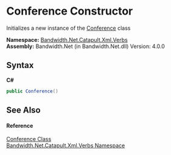 ﻿# Conference Constructor 
 

Initializes a new instance of the <a href ="T_Bandwidth_Net_Catapult_Xml_Verbs_Conference.md">Conference</a> class

**Namespace:**&nbsp;<a href ="N_Bandwidth_Net_Catapult_Xml_Verbs.md">Bandwidth.Net.Catapult.Xml.Verbs</a><br />**Assembly:**&nbsp;Bandwidth.Net (in Bandwidth.Net.dll) Version: 4.0.0

## Syntax

**C#**<br />
``` C#
public Conference()
```


## See Also


#### Reference
<a href ="T_Bandwidth_Net_Catapult_Xml_Verbs_Conference.md">Conference Class</a><br /><a href ="N_Bandwidth_Net_Catapult_Xml_Verbs.md">Bandwidth.Net.Catapult.Xml.Verbs Namespace</a><br />